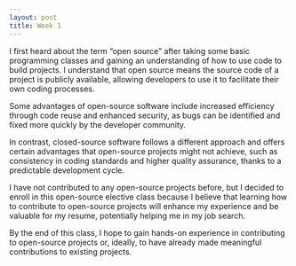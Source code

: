 ```yaml
---
layout: post
title: Week 1
---
```


I first heard about the term “open source” after taking some basic programming classes and gaining an understanding of how to use code to build projects. I understand that open source means the source code of a project is publicly available, allowing developers to use it to facilitate their own coding processes.

Some advantages of open-source software include increased efficiency through code reuse and enhanced security, as bugs can be identified and fixed more quickly by the developer community.

In contrast, closed-source software follows a different approach and offers certain advantages that open-source projects might not achieve, such as consistency in coding standards and higher quality assurance, thanks to a predictable development cycle.

I have not contributed to any open-source projects before, but I decided to enroll in this open-source elective class because I believe that learning how to contribute to open-source projects will enhance my experience and be valuable for my resume, potentially helping me in my job search.

By the end of this class, I hope to gain hands-on experience in contributing to open-source projects or, ideally, to have already made meaningful contributions to existing projects.
